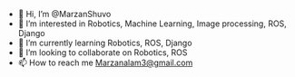 - 👋 Hi, I’m @MarzanShuvo
- 👀 I’m interested in Robotics, Machine Learning, Image processing, ROS, Django
- 🌱 I’m currently learning Robotics, ROS, Django
- 💞️ I’m looking to collaborate on Robotics, ROS
- 📫 How to reach me Marzanalam3@gmail.com

<!---
MarzanShuvo/MarzanShuvo is a ✨ special ✨ repository because its `README.md` (this file) appears on your GitHub profile.
You can click the Preview link to take a look at your changes.
--->
